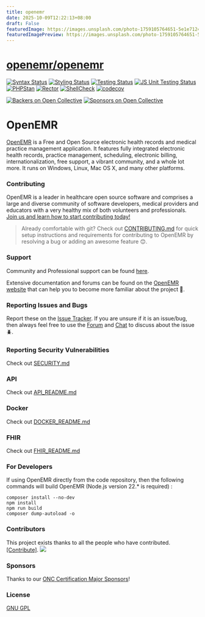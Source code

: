 ```yaml
---
title: openemr
date: 2025-10-09T12:22:13+08:00
draft: False
featuredImage: https://images.unsplash.com/photo-1759105764651-5e1e7124cc7a?ixid=M3w0NjAwMjJ8MHwxfHJhbmRvbXx8fHx8fHx8fDE3NTk5ODM2NzR8&ixlib=rb-4.1.0
featuredImagePreview: https://images.unsplash.com/photo-1759105764651-5e1e7124cc7a?ixid=M3w0NjAwMjJ8MHwxfHJhbmRvbXx8fHx8fHx8fDE3NTk5ODM2NzR8&ixlib=rb-4.1.0
---
```


# [openemr/openemr](https://github.com/openemr/openemr)

[![Syntax Status](https://github.com/openemr/openemr/actions/workflows/syntax.yml/badge.svg)](https://github.com/openemr/openemr/actions/workflows/syntax.yml)
[![Styling Status](https://github.com/openemr/openemr/actions/workflows/styling.yml/badge.svg)](https://github.com/openemr/openemr/actions/workflows/styling.yml)
[![Testing Status](https://github.com/openemr/openemr/actions/workflows/test.yml/badge.svg)](https://github.com/openemr/openemr/actions/workflows/test.yml)
[![JS Unit Testing Status](https://github.com/openemr/openemr/actions/workflows/js-test.yml/badge.svg)](https://github.com/openemr/openemr/actions/workflows/js-test.yml)
[![PHPStan](https://github.com/openemr/openemr/actions/workflows/phpstan.yml/badge.svg)](https://github.com/openemr/openemr/actions/workflows/phpstan.yml)
[![Rector](https://github.com/openemr/openemr/actions/workflows/rector.yml/badge.svg)](https://github.com/openemr/openemr/actions/workflows/rector.yml)
[![ShellCheck](https://github.com/openemr/openemr/actions/workflows/shellcheck.yml/badge.svg)](https://github.com/openemr/openemr/actions/workflows/shellcheck.yml)
[![codecov](https://codecov.io/gh/openemr/openemr/graph/badge.svg?token=7Eu3U1Ozdq)](https://codecov.io/gh/openemr/openemr)

[![Backers on Open Collective](https://opencollective.com/openemr/backers/badge.svg)](#backers) [![Sponsors on Open Collective](https://opencollective.com/openemr/sponsors/badge.svg)](#sponsors)

# OpenEMR

[OpenEMR](https://open-emr.org) is a Free and Open Source electronic health records and medical practice management application. It features fully integrated electronic health records, practice management, scheduling, electronic billing, internationalization, free support, a vibrant community, and a whole lot more. It runs on Windows, Linux, Mac OS X, and many other platforms.

### Contributing

OpenEMR is a leader in healthcare open source software and comprises a large and diverse community of software developers, medical providers and educators with a very healthy mix of both volunteers and professionals. [Join us and learn how to start contributing today!](https://open-emr.org/wiki/index.php/FAQ#How_do_I_begin_to_volunteer_for_the_OpenEMR_project.3F)

> Already comfortable with git? Check out [CONTRIBUTING.md](CONTRIBUTING.md) for quick setup instructions and requirements for contributing to OpenEMR by resolving a bug or adding an awesome feature 😊.

### Support

Community and Professional support can be found [here](https://open-emr.org/wiki/index.php/OpenEMR_Support_Guide).

Extensive documentation and forums can be found on the [OpenEMR website](https://open-emr.org) that can help you to become more familiar about the project 📖.

### Reporting Issues and Bugs

Report these on the [Issue Tracker](https://github.com/openemr/openemr/issues). If you are unsure if it is an issue/bug, then always feel free to use the [Forum](https://community.open-emr.org/) and [Chat](https://www.open-emr.org/chat/) to discuss about the issue 🪲.

### Reporting Security Vulnerabilities

Check out [SECURITY.md](.github/SECURITY.md)

### API

Check out [API_README.md](API_README.md)

### Docker

Check out [DOCKER_README.md](DOCKER_README.md)

### FHIR

Check out [FHIR_README.md](FHIR_README.md)

### For Developers

If using OpenEMR directly from the code repository, then the following commands will build OpenEMR (Node.js version 22.* is required) :

```shell
composer install --no-dev
npm install
npm run build
composer dump-autoload -o
```

### Contributors

This project exists thanks to all the people who have contributed. [[Contribute]](CONTRIBUTING.md).
<a href="https://github.com/openemr/openemr/graphs/contributors"><img src="https://opencollective.com/openemr/contributors.svg?width=890" /></a>


### Sponsors

Thanks to our [ONC Certification Major Sponsors](https://www.open-emr.org/wiki/index.php/OpenEMR_Certification_Stage_III_Meaningful_Use#Major_sponsors)!


### License

[GNU GPL](LICENSE)
